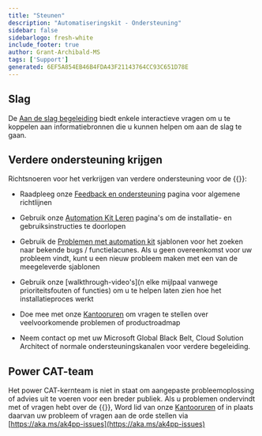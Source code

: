 ```yaml
---
title: "Steunen"
description: "Automatiseringskit - Ondersteuning"
sidebar: false
sidebarlogo: fresh-white
include_footer: true
author: Grant-Archibald-MS
tags: ['Support']
generated: 6EF5A854EB46B4FDA43F21143764CC93C651D78E
---
```


## Slag

De [Aan de slag begeleiding](/nl/get-started) biedt enkele interactieve vragen om u te koppelen aan informatiebronnen die u kunnen helpen om aan de slag te gaan.

## Verdere ondersteuning krijgen

Richtsnoeren voor het verkrijgen van verdere ondersteuning voor de {{<product-name>}}:

- Raadpleeg onze [Feedback en ondersteuning](https://learn.microsoft.com/power-automate/guidance/automation-kit/feedback-support) pagina voor algemene richtlijnen

- Gebruik onze [Automation Kit Leren](https://aka.ms/automation-kit-learn) pagina's om de installatie- en gebruiksinstructies te doorlopen

- Gebruik de [Problemen met automation kit](https://aka.ms/ak4pp-issues) sjablonen voor het zoeken naar bekende bugs / functielacunes. Als u geen overeenkomst voor uw probleem vindt, kunt u een nieuw probleem maken met een van de meegeleverde sjablonen

- Gebruik onze [walkthrough-video's](n elke mijlpaal vanwege prioriteitsfouten of functies) om u te helpen laten zien hoe het installatieproces werkt

- Doe mee met onze [Kantooruren](/nl/office-hours) om vragen te stellen over veelvoorkomende problemen of productroadmap

- Neem contact op met uw Microsoft Global Black Belt, Cloud Solution Architect of normale ondersteuningskanalen voor verdere begeleiding.

## Power CAT-team

Het power CAT-kernteam is niet in staat om aangepaste probleemoplossing of advies uit te voeren voor een breder publiek. Als u problemen ondervindt met of vragen hebt over de {{<product-name>}}, Word lid van onze [Kantooruren](/nl/office-hours) of in plaats daarvan uw probleem of vragen aan de orde stellen via [https://aka.ms/ak4pp-issues](https://aka.ms/ak4pp-issues)
